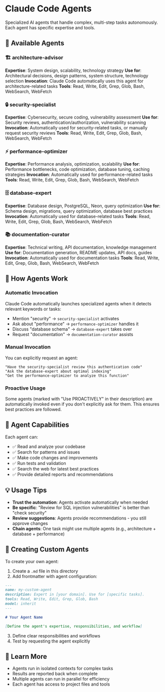 # Claude Code Agents

Specialized AI agents that handle complex, multi-step tasks autonomously. Each agent has specific expertise and tools.

## 🤖 Available Agents

### 🏗️ architecture-advisor
**Expertise**: System design, scalability, technology strategy
**Use for**: Architectural decisions, design patterns, system structure, technology selection
**Invocation**: Claude Code automatically uses this agent for architecture-related tasks
**Tools**: Read, Write, Edit, Grep, Glob, Bash, WebSearch, WebFetch

### 🔒 security-specialist
**Expertise**: Cybersecurity, secure coding, vulnerability assessment
**Use for**: Security reviews, authentication/authorization, vulnerability scanning
**Invocation**: Automatically used for security-related tasks, or manually request security reviews
**Tools**: Read, Write, Edit, Grep, Glob, Bash, WebSearch, WebFetch

### ⚡ performance-optimizer
**Expertise**: Performance analysis, optimization, scalability
**Use for**: Performance bottlenecks, code optimization, database tuning, caching strategies
**Invocation**: Automatically used for performance-related tasks
**Tools**: Read, Write, Edit, Grep, Glob, Bash, WebSearch, WebFetch

### 🗄️ database-expert
**Expertise**: Database design, PostgreSQL, Neon, query optimization
**Use for**: Schema design, migrations, query optimization, database best practices
**Invocation**: Automatically used for database-related tasks
**Tools**: Read, Write, Edit, Grep, Glob, Bash, WebSearch, WebFetch

### 📚 documentation-curator
**Expertise**: Technical writing, API documentation, knowledge management
**Use for**: Documentation generation, README updates, API docs, guides
**Invocation**: Automatically used for documentation tasks
**Tools**: Read, Write, Edit, Grep, Glob, Bash, WebSearch, WebFetch

## 🎯 How Agents Work

### Automatic Invocation
Claude Code automatically launches specialized agents when it detects relevant keywords or tasks:
- Mention "security" → `security-specialist` activates
- Ask about "performance" → `performance-optimizer` handles it
- Discuss "database schema" → `database-expert` takes over
- Request "documentation" → `documentation-curator` assists

### Manual Invocation
You can explicitly request an agent:
```
"Have the security-specialist review this authentication code"
"Ask the database-expert about optimal indexing"
"Get the performance-optimizer to analyze this function"
```

### Proactive Usage
Some agents (marked with "Use PROACTIVELY" in their description) are automatically invoked even if you don't explicitly ask for them. This ensures best practices are followed.

## 🔧 Agent Capabilities

Each agent can:
- ✅ Read and analyze your codebase
- ✅ Search for patterns and issues
- ✅ Make code changes and improvements
- ✅ Run tests and validation
- ✅ Search the web for latest best practices
- ✅ Provide detailed reports and recommendations

## 💡 Usage Tips

- **Trust the automation**: Agents activate automatically when needed
- **Be specific**: "Review for SQL injection vulnerabilities" is better than "check security"
- **Review suggestions**: Agents provide recommendations - you still approve changes
- **Chain agents**: One task might use multiple agents (e.g., architecture + database + performance)

## 🚀 Creating Custom Agents

To create your own agent:

1. Create a `.md` file in this directory
2. Add frontmatter with agent configuration:
```markdown
---
name: my-custom-agent
description: Expert in [your domain]. Use for [specific tasks].
tools: Read, Write, Edit, Grep, Glob, Bash
model: inherit
---

# Your Agent Name

[Define the agent's expertise, responsibilities, and workflow]
```

3. Define clear responsibilities and workflows
4. Test by requesting the agent explicitly

## 📖 Learn More

- Agents run in isolated contexts for complex tasks
- Results are reported back when complete
- Multiple agents can run in parallel for efficiency
- Each agent has access to project files and tools